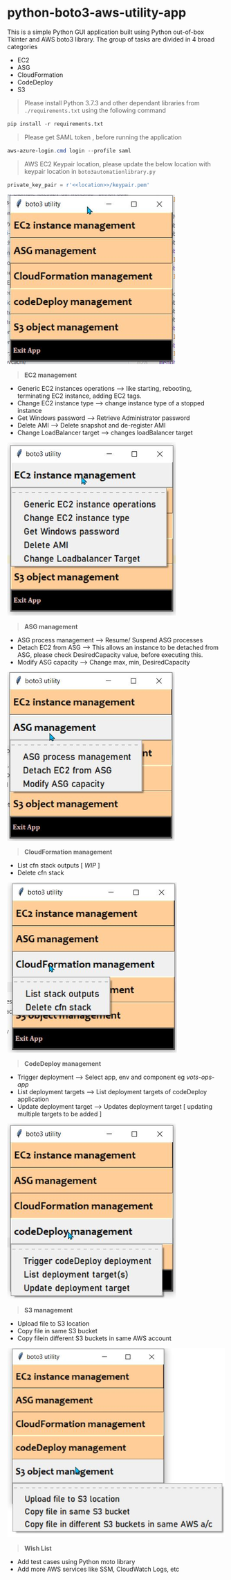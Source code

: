# python-boto3-aws-utility-app

This is a simple Python GUI application built using Python out-of-box Tkinter and AWS boto3 library.
The group of tasks are divided in 4 broad categories

- EC2
- ASG
- CloudFormation
- CodeDeploy
- S3


> Please install Python 3.7.3 and other dependant libraries from `./requirements.txt` using the following command 

``` python
pip install -r requirements.txt
```

> Please get SAML token , before running the application

``` powershell
aws-azure-login.cmd login --profile saml
```

> AWS EC2 Keypair location, please update the below location with keypair location in `boto3automationlibrary.py`

``` python
private_key_pair = r'<<location>>/keypair.pem'
```

![Home menu](./images/home-menu.jpg)


> **EC2 management**

- Generic EC2 instances operations --> like starting, rebooting, terminating EC2 instance,
adding EC2 tags.
- Change EC2 instance type --> change instance type of a stopped instance
- Get Windows password --> Retrieve Administrator password
- Delete AMI --> Delete snapshot and de-register AMI
- Change LoadBalancer target --> changes loadBalancer target


![ec2 menu](./images/ec2-menu-item1.jpg)


> **ASG management**

- ASG process management --> Resume/ Suspend ASG processes
- Detach EC2 from ASG --> This allows an instance to be detached from ASG, please check
DesiredCapacity value, before executing this.
- Modify ASG capacity --> Change max, min, DesiredCapacity


![ec2 menu](./images/asg-menu-item1.jpg)

>**CloudFormation management**

- List cfn stack outputs [ *WIP* ]
- Delete cfn stack
  
![cfn menu](./images/cfn-menu-item1.jpg)

> **CodeDeploy management**

- Trigger deployment --> Select app, env and component eg *vots-ops-app*
- List deployment targets --> List deployment targets of codeDeploy application
- Update deployment target --> Updates deployment target [ updating multiple targets to be added ]
  
![codeDeploy menu](./images/codeDeploy-menu-item1.jpg)

> **S3 management**

- Upload file to S3 location
- Copy file in same S3 bucket
- Copy filein different S3 buckets in same AWS account


![s3 menu](./images/s3-menu-item1.jpg)

> **Wish List**

- Add test cases using Python moto library
- Add more AWS services like SSM, CloudWatch Logs, etc
